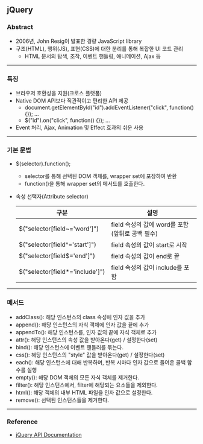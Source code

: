 ## jQuery

### Abstract

- 2006년, John Resig이 발표한 경량 JavaScript library
- 구조(HTML), 행위(JS), 표현(CSS)에 대한 분리를 통해 복잡한 UI 코드 관리
  - HTML 문서의 탐색, 조작, 이벤트 핸들링, 애니메이션, Ajax 등

---

### 특징

- 브라우저 호환성을 지원(크로스 플랫폼)
- Native DOM API보다 직관적이고 편리한 API 제공
  - document.getElementById("id").addEventListener("click", function() {}); ...
  - $("id").on("click", function() {}); ...
- Event 처리, Ajax, Animation 및 Effect 효과의 쉬운 사용

---

### 기본 문법

- $(selector).function();

  - selector를 통해 선택된 DOM 객체를, wrapper set에 포장하여 반환
  - function()을 통해 wrapper set의 메서드를 호출한다. 

- 속성 선택자(Attribute selector)

  | 구분                            | 설명                                            |
  | ------------------------------- | ----------------------------------------------- |
  | $("selector[field~='word']")    | field 속성의 값에 word를 포함(앞뒤로 공백 필수) |
  | $("selector[field^='start']")   | field 속성의 값이 start로 시작                  |
  | $("selector[field\$='end']")    | field 속성의 값이 end로 끝                      |
  | $("selector[field*='include']") | field 속성의 값이 include를 포함                |

---

### 메서드

- addClass(): 해당 인스턴스의 class 속성에 인자 값을 추가
- append(): 해당 인스턴스의 자식 객체에 인자 값을 끝에 추가
- appendTo(): 해당 인스턴스를, 인자 값의 끝에 자식 객체로 추가
- attr(): 해당 인스턴스의 속성 값을 받아온다(get) / 설정한다(set)
- bind(): 해당 인스턴스에 이벤트 핸들러를 묶는다. 
- css(): 해당 인스턴스의 "style" 값을 받아온다(get) / 설정한다(set)
- each(): 해당 인스턴스에 대해 반복하며, 반복 시마다 인자 값으로 들어온 콜백 함수를 실행
- empty(): 해당 DOM 객체의 모든 자식 객체를 제거한다. 
- filter(): 해당 인스턴스에서, filter에 해당되는 요소들을 제외한다. 
- html(): 해당 객체의 내부 HTML 파일을 인자 값으로 설정한다. 
- remove(): 선택된 인스턴스들을 제거한다. 

---

### Reference

- [jQuery API Documentation](https://api.jquery.com/)
